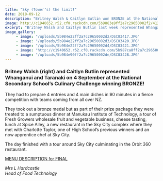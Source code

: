 ```yaml
---
title: "Sky (Tower's) the limit!"
date: 2018-09-12
description: "Britney Walsh & Caitlyn Butlin won BRONZE at the National Secondary School’s Culinary Challenge in Auckland..."
image: http://c1940652.r52.cf0.rackcdn.com/5b9883e9ff2a7c29650002f2/41244227_2201708096538180_999643214258372608_n.jpg
excerpt: "Britney Walsh and Caitlyn Butlin last week represented Whanganui & Taranaki at the National Secondary School’s Culinary Challenge winning BRONZE!"
image_gallery:
     - image: "/uploads/5b984e22ff2a7c29650002d2/DSC03417.JPG"
     - image: "/uploads/5b984e22ff2a7c29650002d3/DSC03420.JPG"
     - image: "/uploads/5b984e22ff2a7c29650002d4/DSC03421.JPG"
     - image: "http://c1940652.r52.cf0.rackcdn.com/5b987ca8ff2a7c29650002e9/41199951_2201702209872102_5554235656894414848_n.jpg"
     - image: "/uploads/5b984e90ff2a7c29650002de/DSC03428.JPG"
---
```


<h3>Britney Walsh (right) and Caitlyn Butlin represented Whanganui and Taranaki on 4 September at the National Secondary School&rsquo;s Culinary Challenge winning BRONZE!</h3>
<p>They had to prepare 4 entr<span>&eacute;</span>es and 4 main dishes in 90 minutes in a fierce competition with teams coming from all over NZ.</p>
<p>They took out a bronze medal but as part of their prize package they were treated to a sumptuous dinner at Manukau Institute of Technology, a tour of Fresh Growers wholesale fruit and vegetable business, cheese tasting, lunch at Spice Alley, a new restaurant in the Sky City complex where they met with Charlotte Taylor, one of High School&rsquo;s previous winners and an now apprentice chef at Sky City.</p>
<p>The day finished with a tour around Sky City culminating in the Orbit 360 restaurant.</p>
<p><a href="http://c1940652.r52.cf0.rackcdn.com/5b9850e4ff2a7c29650002e0/FINAL-NSSCC-Menu-Card-2018-(Autosaved).pdf">MENU DESCRIPTION for FINAL</a></p>
<p><em>Mrs L Hardcastle</em><br /><em>Head of Food Technology</em></p>

